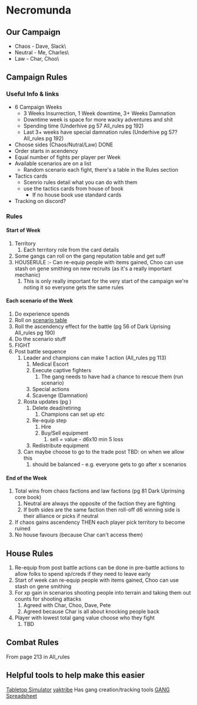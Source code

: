 # Necromunda

## Our Campaign

* Chaos - Dave, Slack\
* Neutral - Me, Charles\
* Law - Char, Choo\

## Campaign Rules

### Useful Info & links

* 6 Campaign Weeks
  * 3 Weeks Insurrection, 1 Week downtime, 3+ Weeks Damnation
  * Downtime week is space for more wacky adventures and shit
  * Spending time (Underhive pg 57 All_rules pg 192)
  * Last 3+ weeks have special damnation rules (Underhive pg 57? All_rules pg 192)
* Choose sides (Chaos/Nutral/Law) DONE
* Order starts in acendency
* Equal number of fights per player per Week
* Available scenarios are on a list
  * Random scenario each fight, there's a table in the Rules section
* Tactics cards
  * Scenrio rules detail what you can do with them
  * use the tactics cards from house of book
    * If no house book use standard cards
* Tracking on discord?

### Rules

#### Start of Week

1. Territory
   1. Each territory role from the card details
2. Some gangs can roll on the gang reputation table and get suff
3. HOUSERULE :- Can re-equip people with items gained, Choo can use stash on gene smithing on new recruits (as it's a really important mechanic)
   1. This is only really important for the very start of the campaign we're noting it so everyone gets the same rules

#### Each scenario of the Week

1. Do experience spends
2. Roll on [scenario table](https://www.goonhammer.com/necromunday-all-the-missions-a-better-way/#UPRISING_CAMPAIGN)
3. Roll the ascendency effect for the battle (pg 56 of Dark Uprising All_rules pg 190)
4. Do the scenario stuff
5. FIGHT
6. Post battle sequence
   1. Leader and champions can make 1 action (All_rules pg 113)
      1. Medical Escort
      2. Execute captive fighters
         1. The gang needs to have had a chance to rescue them (run scenario)
      3. Special actions
      4. Scavenge (Damnation)
   2. Rosta updates (pg )
      1. Delete dead/retiring
         1. Champions can set up etc
      2. Re-equip step
         1. Hire
         2. Buy/Sell equipment
            1. sell = value - d6x10 min 5 loss
      3. Redistribute equipment
   3. Can maybe choose to go to the trade post TBD: on when we allow this
      1. should be balanced - e.g. everyone gets to go after x scenarios

#### End of the Week

1. Total wins from chaos factions and law factions (pg 81 Dark Uprinsing core book)
   1. Neutral are always the opposite of the faction they are fighting
   2. If both sides are the same faction then roll-off d6 winning side is their alliance or picks if neutral
2. If chaos gains ascendency THEN each player pick territory to become ruined
3. No house favours (because Char can't access them)

## House Rules

1. Re-equip from post battle actions can be done in pre-battle actions to allow folks to spend xp/creds if they need to leave early
2. Start of week can re-equip people with items gained, Choo can use stash on gene smithing
3. For xp gain in scenarios shooting people into terrain and taking them out counts for shooting attacks
   1. Agreed with Char, Choo, Dave, Pete
   2. Agreed because Char is all about knocking people back
4. Player with lowest total gang value choose who they fight
   1. TBD

## Combat Rules

From page 213 in All_rules

## Helpful tools to help make this easier

[Tabletop Simulator](https://steamcommunity.com/workshop/filedetails/?id=1277941747)
[yaktribe](https://yaktribe.games/necromunda) Has gang creation/tracking tools
[GANG Spreadsheet](https://yaktribe.games/community/vault/excel-gang-roster.926/)
